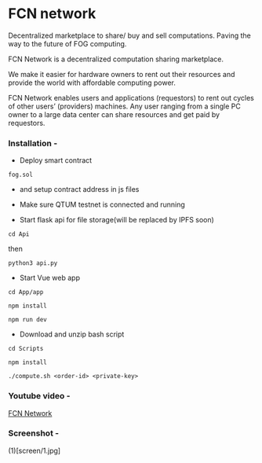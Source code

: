 # FCN network
Decentralized marketplace to share/ buy and sell computations. Paving the way to the future of FOG computing.

FCN Network is a decentralized computation sharing marketplace.

We make it easier for hardware owners to rent out their resources and provide the world with affordable computing power.

FCN Network enables users and applications (requestors) to rent out cycles of other users’ (providers) machines. Any user ranging from a single PC owner to a large data center can share resources and get paid by requestors.


### Installation - 
- Deploy smart contract
```
fog.sol
```
- and setup contract address in js files

- Make sure QTUM testnet is connected and running

- Start flask api for file storage(will be replaced by IPFS soon)
```
cd Api
```
then
```
python3 api.py
```
- Start Vue web app
```
cd App/app
```
```
npm install
```
```
npm run dev
```
- Download and unzip bash script
```
cd Scripts
```
```
npm install
```
```
./compute.sh <order-id> <private-key>
```

### Youtube video - 
[FCN Network](http://)

### Screenshot - 
(1)[screen/1.jpg]